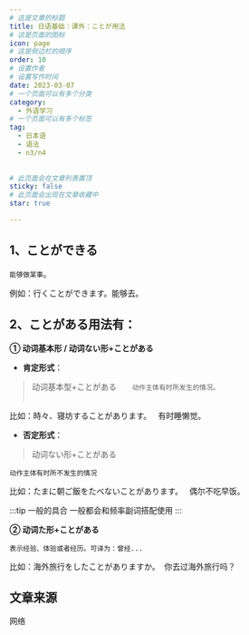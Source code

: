 ```yaml
---
# 这是文章的标题
title: 日语基础：课外：ことが用法
# 这是页面的图标
icon: page
# 这是侧边栏的顺序
order: 10
# 设置作者
# 设置写作时间
date: 2023-03-07
# 一个页面可以有多个分类
category:
  - 外语学习
# 一个页面可以有多个标签
tag:
  - 日本语
  - 语法
  - n3/n4
  
  
# 此页面会在文章列表置顶
sticky: false
# 此页面会出现在文章收藏中
star: true

---
```






## 1、ことができる

`能够做某事`。

例如：行くことができます。能够去。



## 2、ことがある用法有：


**① 动词基本形 / 动词ない形+ことがある** 

- **肯定形式**：

>动词基本型+ことがある    
  
`动作主体有时所发生的情况。`  
  

比如：時々、寝坊することがあります。   有时睡懒觉。

- **否定形式**：

>动词ない形+ことがある      

`动作主体有时所不发生的情况`

比如：たまに朝ご飯をたべないことがあります。   偶尔不吃早饭。


:::tip 一般的具合
一般都会和频率副词搭配使用
:::


**② 动词た形+ことがある**

`表示经验、体验或者经历。可译为：曾经...`

比如：海外旅行をしたことがありますか。  你去过海外旅行吗？


 
 ## 文章来源
 网络


　　
